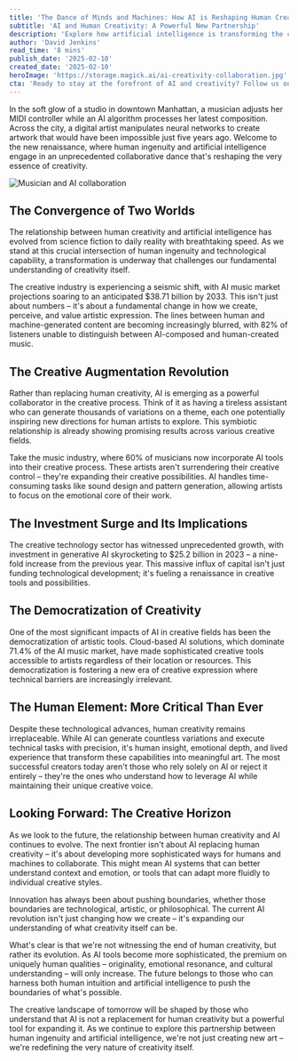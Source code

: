 ```yaml
---
title: 'The Dance of Minds and Machines: How AI is Reshaping Human Creativity'
subtitle: 'AI and Human Creativity: A Powerful New Partnership'
description: 'Explore how artificial intelligence is transforming the creative landscape, from music composition to digital art. Learn how the fusion of human creativity and AI is democratizing artistic tools and reshaping our understanding of creativity itself, with AI investments reaching $25.2 billion in 2023 and the AI music market projected to hit $38.71 billion by 2033.'
author: 'David Jenkins'
read_time: '8 mins'
publish_date: '2025-02-10'
created_date: '2025-02-10'
heroImage: 'https://storage.magick.ai/ai-creativity-collaboration.jpg'
cta: 'Ready to stay at the forefront of AI and creativity? Follow us on LinkedIn for daily insights into the evolving landscape of human-AI collaboration and be part of the conversation shaping tomorrow\'s creative future!'
---
```


In the soft glow of a studio in downtown Manhattan, a musician adjusts her MIDI controller while an AI algorithm processes her latest composition. Across the city, a digital artist manipulates neural networks to create artwork that would have been impossible just five years ago. Welcome to the new renaissance, where human ingenuity and artificial intelligence engage in an unprecedented collaborative dance that's reshaping the very essence of creativity.

![Musician and AI collaboration](https://i.magick.ai/PIXE/1739208857847_magick_img.webp)

## The Convergence of Two Worlds

The relationship between human creativity and artificial intelligence has evolved from science fiction to daily reality with breathtaking speed. As we stand at this crucial intersection of human ingenuity and technological capability, a transformation is underway that challenges our fundamental understanding of creativity itself.

The creative industry is experiencing a seismic shift, with AI music market projections soaring to an anticipated $38.71 billion by 2033. This isn't just about numbers – it's about a fundamental change in how we create, perceive, and value artistic expression. The lines between human and machine-generated content are becoming increasingly blurred, with 82% of listeners unable to distinguish between AI-composed and human-created music.

## The Creative Augmentation Revolution

Rather than replacing human creativity, AI is emerging as a powerful collaborator in the creative process. Think of it as having a tireless assistant who can generate thousands of variations on a theme, each one potentially inspiring new directions for human artists to explore. This symbiotic relationship is already showing promising results across various creative fields.

Take the music industry, where 60% of musicians now incorporate AI tools into their creative process. These artists aren't surrendering their creative control – they're expanding their creative possibilities. AI handles time-consuming tasks like sound design and pattern generation, allowing artists to focus on the emotional core of their work.

## The Investment Surge and Its Implications

The creative technology sector has witnessed unprecedented growth, with investment in generative AI skyrocketing to $25.2 billion in 2023 – a nine-fold increase from the previous year. This massive influx of capital isn't just funding technological development; it's fueling a renaissance in creative tools and possibilities.

## The Democratization of Creativity

One of the most significant impacts of AI in creative fields has been the democratization of artistic tools. Cloud-based AI solutions, which dominate 71.4% of the AI music market, have made sophisticated creative tools accessible to artists regardless of their location or resources. This democratization is fostering a new era of creative expression where technical barriers are increasingly irrelevant.

## The Human Element: More Critical Than Ever

Despite these technological advances, human creativity remains irreplaceable. While AI can generate countless variations and execute technical tasks with precision, it's human insight, emotional depth, and lived experience that transform these capabilities into meaningful art. The most successful creators today aren't those who rely solely on AI or reject it entirely – they're the ones who understand how to leverage AI while maintaining their unique creative voice.

## Looking Forward: The Creative Horizon

As we look to the future, the relationship between human creativity and AI continues to evolve. The next frontier isn't about AI replacing human creativity – it's about developing more sophisticated ways for humans and machines to collaborate. This might mean AI systems that can better understand context and emotion, or tools that can adapt more fluidly to individual creative styles.

Innovation has always been about pushing boundaries, whether those boundaries are technological, artistic, or philosophical. The current AI revolution isn't just changing how we create – it's expanding our understanding of what creativity itself can be.

What's clear is that we're not witnessing the end of human creativity, but rather its evolution. As AI tools become more sophisticated, the premium on uniquely human qualities – originality, emotional resonance, and cultural understanding – will only increase. The future belongs to those who can harness both human intuition and artificial intelligence to push the boundaries of what's possible.

The creative landscape of tomorrow will be shaped by those who understand that AI is not a replacement for human creativity but a powerful tool for expanding it. As we continue to explore this partnership between human ingenuity and artificial intelligence, we're not just creating new art – we're redefining the very nature of creativity itself.